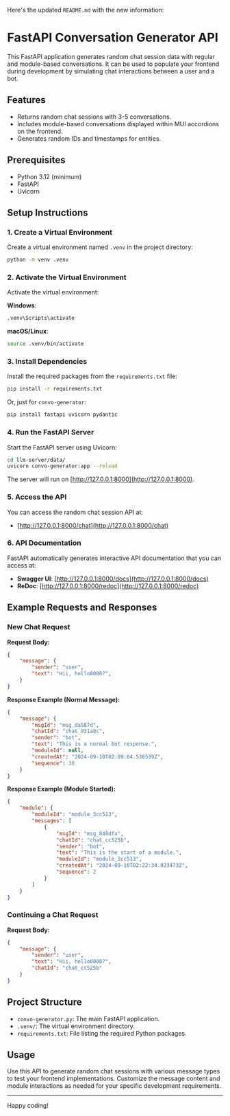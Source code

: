 Here's the updated `README.md` with the new information:

# FastAPI Conversation Generator API

This FastAPI application generates random chat session data with regular and module-based conversations. It can be used to populate your frontend during development by simulating chat interactions between a user and a bot.

## Features

- Returns random chat sessions with 3-5 conversations.
- Includes module-based conversations displayed within MUI accordions on the frontend.
- Generates random IDs and timestamps for entities.

## Prerequisites

- Python 3.12 (minimum)
- FastAPI
- Uvicorn

## Setup Instructions

### 1. Create a Virtual Environment

Create a virtual environment named `.venv` in the project directory:

```bash
python -m venv .venv
```

### 2. Activate the Virtual Environment

Activate the virtual environment:

**Windows**:
```bash
.venv\Scripts\activate
```

**macOS/Linux**:
```bash
source .venv/bin/activate
```

### 3. Install Dependencies

Install the required packages from the `requirements.txt` file:

```bash
pip install -r requirements.txt
```

Or, just for `convo-generator`:

```bash
pip install fastapi uvicorn pydantic
```

### 4. Run the FastAPI Server

Start the FastAPI server using Uvicorn:

```bash
cd llm-server/data/
uvicorn convo-generator:app --reload
```

The server will run on [http://127.0.0.1:8000](http://127.0.0.1:8000).

### 5. Access the API

You can access the random chat session API at:

- [http://127.0.0.1:8000/chat](http://127.0.0.1:8000/chat)

### 6. API Documentation

FastAPI automatically generates interactive API documentation that you can access at:

- **Swagger UI**: [http://127.0.0.1:8000/docs](http://127.0.0.1:8000/docs)
- **ReDoc**: [http://127.0.0.1:8000/redoc](http://127.0.0.1:8000/redoc)

## Example Requests and Responses

### New Chat Request

**Request Body:**

```json
{
    "message": {
        "sender": "user",
        "text": "Hii, hello0000?",
    }
}
```

**Response Example (Normal Message):**

```json
{
    "message": {
        "msgId": "msg_da587d",
        "chatId": "chat_931a8c",
        "sender": "bot",
        "text": "This is a normal bot response.",
        "moduleId": null,
        "createdAt": "2024-09-10T02:09:04.536539Z",
        "sequence": 38
    }
}
```

**Response Example (Module Started):**

```json
{
    "module": {
        "moduleId": "module_3cc513",
        "messages": [
            {
                "msgId": "msg_848dfa",
                "chatId": "chat_cc525b",
                "sender": "bot",
                "text": "This is the start of a module.",
                "moduleId": "module_3cc513",
                "createdAt": "2024-09-10T02:22:34.023473Z",
                "sequence": 2
            }
        ]
    }
}
```

### Continuing a Chat Request

**Request Body:**

```json
{
    "message": {
        "sender": "user",
        "text": "Hii, hello0000?",
        "chatId": "chat_cc525b"
    }
}
```

## Project Structure

- `convo-generator.py`: The main FastAPI application.
- `.venv/`: The virtual environment directory.
- `requirements.txt`: File listing the required Python packages.

## Usage

Use this API to generate random chat sessions with various message types to test your frontend implementations. Customize the message content and module interactions as needed for your specific development requirements.

---

Happy coding!